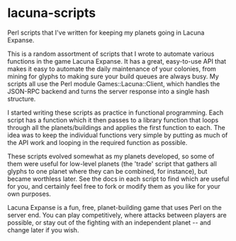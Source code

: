 lacuna-scripts
==============

Perl scripts that I've written for keeping my planets going in Lacuna
Expanse.

This is a random assortment of scripts that I wrote to automate various
functions in the game Lacuna Expanse.  It has a great, easy-to-use API that
makes it easy to automate the daily maintenance of your colonies, from
mining for glyphs to making sure your build queues are always busy.  My
scripts all use the Perl module Games::Lacuna::Client, which handles the
JSON-RPC backend and turns the server response into a single hash structure.

I started writing these scripts as practice in functional programming.  Each
script has a function which it then passes to a library function that
loops through all the planets/buildings and applies the first function to
each.  The idea was to keep the individual functions very simple by putting
as much of the API work and looping in the required function as possible.

These scripts evolved somewhat as my planets developed, so some of them were
useful for low-level planets (the 'trade' script that gathers all glyphs to
one planet where they can be combined, for instance), but became worthless
later.  See the docs in each script to find which are useful for you, and
certainly feel free to fork or modify them as you like for your own
purposes.

Lacuna Expanse is a fun, free, planet-building game that uses Perl on the
server end.  You can play competitively, where attacks between players are
possible, or stay out of the fighting with an independent planet -- and
change later if you wish.





